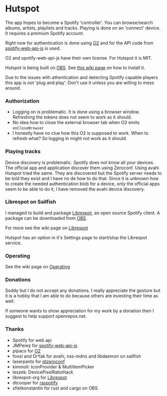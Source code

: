 # Hutspot

The app hopes to become a Spotify 'controller'. You can browse/search albums, artists, playlists and tracks. Playing is done on an 'connect' device. It requires a premium Spotify account.

Right now for authentication is done using [O2](https://github.com/pipacs/o2)
and for the API code from [spotify-web-api-js](https://github.com/JMPerez/spotify-web-api-js) is used.

O2 and spotify-web-api-js have their own license. For Hutspot it is MIT.


Hutspot is being built on [OBS](http://repo.merproject.org/obs/home:/wdehoog:/hutspot/sailfish_latest_armv7hl/). See [this wiki page](https://github.com/sailfish-spotify/hutspot/wiki/Installation) on how to install it.

Due to the issues with athentication and detecting Spotify capable players this app is not 'plug and play'. Don't use it unless you are willing to mess around.


### Authorization
  * Logging on is problematic. It is done using a browser window. Refreshing the tokens does not seem to work as it should.
  * No idea how to close the external browser tab when O2 emits ```onCloseBrowser```
  * I honestly have no clue how this O2 is supposed to work. When to refresh what? So logging in might not work as it should.

### Playing tracks
Device discovery is problematic. Spotify does not know all your devices. The official app and application discover them using Zeroconf. Using avahi Hutspot tried the same. They are discovered but the Spotify server needs to be told they exist and I have no de how to do that. Since it is unknown how to create the needed authentication blob for a device, only the official apps seem to be able to do it, I have removed the avahi device discovery.

### Librespot on Sailfish
I managed to build and package [Librespot](https://github.com/librespot-org/), an open source Spotify client. A package can be downloaded from [OBS](https://api.merproject.org/package/binaries/home:wdehoog:librespot/librespot?repository=sailfishos_armv7hl). 

For more see the wiki page on [Librespot](https://github.com/sailfish-spotify/hutspot/wiki/Librespot)

Hutspot has an option in it's Settings page to start/stop the Librespot service.

### Operating
 
See the wiki page on [Operating](https://github.com/sailfish-spotify/hutspot/wiki/Operating)

### Donations
Soddy but I do not accept any donations. I really appreciate the gesture but it is a hobby that I am able to do because others are investing their time as well.

If someone wants to show appreciation for my work by a donation then I suggest to help support openrepos.net.

### Thanks
 * Spotify for web api
 * JMPerez for [spotify-web-api-js](https://github.com/JMPerez/spotify-web-api-js)
 * pipacs for [O2](https://github.com/pipacs/o2)
 * fooxl and DrYak for avahi, nss-mdns and libdaemon on sailfish
 * laserpants for [qtzeroconf](https://github.com/laserpants/qtzeroconf)
 * kimmoli: IconProvider & MultiItemPicker
 * leszek: DevicePixelRatioHack
 * librespot-org for [Librespot](https://github.com/librespot-org/librespot)
 * dtcooper for [raspotify](https://github.com/dtcooper/raspotify)
 * sfietkonstantin for rust and cargo on OBS

